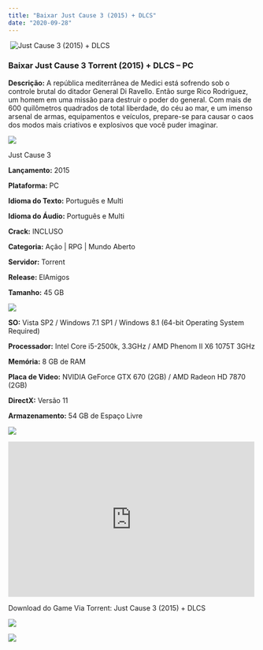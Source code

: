 ```yaml
---
title: "Baixar Just Cause 3 (2015) + DLCS"
date: "2020-09-28"
---
```


 ![Just Cause 3 (2015) + DLCS](https://1.bp.blogspot.com/-X6_sdDBJpAE/X3Hl_CCkdpI/AAAAAAAACEU/bo5KvgjY2HgN9Gq9oRrTuyTdRH7xrOwhwCNcBGAsYHQ/w229-h320/poster.jpg "Just Cause 3 (2015) + DLCS")

### Baixar Just Cause 3 Torrent (2015) + DLCS – PC

**Descrição:** A república mediterrânea de Medici está sofrendo sob o controle brutal do ditador General Di Ravello. Então surge Rico Rodriguez, um homem em uma missão para destruir o poder do general. Com mais de 600 quilômetros quadrados de total liberdade, do céu ao mar, e um imenso arsenal de armas, equipamentos e veículos, prepare-se para causar o caos dos modos mais criativos e explosivos que você puder imaginar.

![](https://1.bp.blogspot.com/-XIAoZor_ewQ/Xt6k8H1cWZI/AAAAAAAAAi0/oGRR_ah4Rf449lfQQZDiX_22jAu7LLnJACPcBGAYYCw/w400-h50/Bot{3609bd5131d0da293f09833def3bbd020ab4c0214c4260905f4dc32ed0bf05ac}25C3{3609bd5131d0da293f09833def3bbd020ab4c0214c4260905f4dc32ed0bf05ac}25A3o{3609bd5131d0da293f09833def3bbd020ab4c0214c4260905f4dc32ed0bf05ac}2Bde{3609bd5131d0da293f09833def3bbd020ab4c0214c4260905f4dc32ed0bf05ac}2BInforma{3609bd5131d0da293f09833def3bbd020ab4c0214c4260905f4dc32ed0bf05ac}25C3{3609bd5131d0da293f09833def3bbd020ab4c0214c4260905f4dc32ed0bf05ac}25A7{3609bd5131d0da293f09833def3bbd020ab4c0214c4260905f4dc32ed0bf05ac}25C3{3609bd5131d0da293f09833def3bbd020ab4c0214c4260905f4dc32ed0bf05ac}25B5es.jpg)

Just Cause 3

**Lançamento:** 2015

**Plataforma:** PC

**Idioma do Texto:** Português e Multi

**Idioma do Áudio:** Português e Multi

**Crack:** INCLUSO

**Categoria:** Ação | RPG | Mundo Aberto

**Servidor:** Torrent

**Release:** ElAmigos

**Tamanho:** 45 GB

![](https://1.bp.blogspot.com/-h4INo_OBwls/Xt6lEEMpxNI/AAAAAAAAAi4/JjyyoRDYOagV83dzmOlHFitCwsklVMs6ACPcBGAYYCw/w400-h50/Bot{3609bd5131d0da293f09833def3bbd020ab4c0214c4260905f4dc32ed0bf05ac}25C3{3609bd5131d0da293f09833def3bbd020ab4c0214c4260905f4dc32ed0bf05ac}25A3o{3609bd5131d0da293f09833def3bbd020ab4c0214c4260905f4dc32ed0bf05ac}2Bde{3609bd5131d0da293f09833def3bbd020ab4c0214c4260905f4dc32ed0bf05ac}2BRequisitos.jpg)

**SO:** Vista SP2 / Windows 7.1 SP1 / Windows 8.1 (64-bit Operating System Required)

**Processador:** Intel Core i5-2500k, 3.3GHz / AMD Phenom II X6 1075T 3GHz

**Memória:** 8 GB de RAM

**Placa de Video:** NVIDIA GeForce GTX 670 (2GB) / AMD Radeon HD 7870 (2GB)

**DirectX:** Versão 11

**Armazenamento:** 54 GB de Espaço Livre

![](https://1.bp.blogspot.com/-rcYyVsnA81c/Xt6lZMZ2XiI/AAAAAAAAAjA/1MF2KKFyKSoUtwrodSDJRdpQoMNmnHOhwCPcBGAYYCw/w400-h50/Bot{3609bd5131d0da293f09833def3bbd020ab4c0214c4260905f4dc32ed0bf05ac}25C3{3609bd5131d0da293f09833def3bbd020ab4c0214c4260905f4dc32ed0bf05ac}25A3o{3609bd5131d0da293f09833def3bbd020ab4c0214c4260905f4dc32ed0bf05ac}2Bde{3609bd5131d0da293f09833def3bbd020ab4c0214c4260905f4dc32ed0bf05ac}2BTrailer.jpg)

<iframe allow="accelerometer; autoplay; clipboard-write; encrypted-media; gyroscope; picture-in-picture" allowfullscreen frameborder="0" height="315" src="https://www.youtube.com/embed/4PooUAl1Nwk" width="500"></iframe>

Download do Game Via Torrent: Just Cause 3 (2015) + DLCS

[![](https://1.bp.blogspot.com/-KEcbu5lXdM0/Xu5yX-HgHDI/AAAAAAAAAsY/bBJ6W14NqC4-Ny_0LiwqQPIkTbYzyURcACPcBGAYYCw/w200-h64/CAPA3.jpg)](https://utorrentmegagames.blogspot.com/p/recomendado.html)

[![](https://1.bp.blogspot.com/-Rkir3Cy7E90/XthUbQKV_OI/AAAAAAAAAgU/q6xV1k8mreQnsOAbeImqH6Qi8ahsN2LpACPcBGAYYCw/s0/Bot{3609bd5131d0da293f09833def3bbd020ab4c0214c4260905f4dc32ed0bf05ac}25C3{3609bd5131d0da293f09833def3bbd020ab4c0214c4260905f4dc32ed0bf05ac}25A3o{3609bd5131d0da293f09833def3bbd020ab4c0214c4260905f4dc32ed0bf05ac}2Bde{3609bd5131d0da293f09833def3bbd020ab4c0214c4260905f4dc32ed0bf05ac}2BDownload.jpg)](652ccd003f01da4033db94483acbb375456147b0&dn=Just+Cause+3+XL+Edition+1.05)
